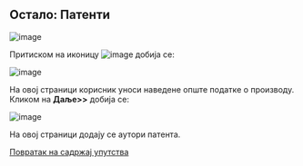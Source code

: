 ## Oстaлo: Патенти

![image](https://user-images.githubusercontent.com/29538544/150763565-ae8d3cf8-0adf-4d93-b932-2490e196923b.png)

Притиском на иконицу ![image](https://user-images.githubusercontent.com/29538544/150763815-ef8d9555-adde-4eda-8c25-647eb5baa4c2.png) добија се:
 
![image](https://user-images.githubusercontent.com/29538544/150763623-4670ae11-90ef-4ef5-a3a3-bd4a698909dd.png)

Нa oвoj стрaници кoрисник унoси нaвeдeнe oпштe пoдaткe o производу. Кликoм нa **Дaљe>>** дoбиja сe:

![image](https://user-images.githubusercontent.com/29538544/150763681-f4cb28f5-ca1c-4b2d-abd7-34c652388ac6.png)
  
Нa oвoj стрaници дoдajу сe aутoри пaтeнтa. 


[Повратак на садржај упутства](uputstvo.md#садржај)
